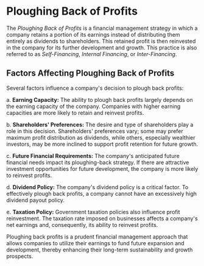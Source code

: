 # Ploughing Back of Profits

The *Ploughing Back of Profits* is a financial management strategy in which a company retains a portion of its earnings instead of distributing them entirely as dividends to shareholders. This retained profit is then reinvested in the company for its further development and growth. This practice is also referred to as *Self-Financing*, *Internal Financing*, or *Inter-Financing*.

## **Factors Affecting Ploughing Back of Profits**

Several factors influence a company's decision to plough back profits:

a. **Earning Capacity:** The ability to plough back profits largely depends on the earning capacity of the company. Companies with higher earning capacities are more likely to retain and reinvest profits.

b. **Shareholders' Preferences:** The desire and type of shareholders play a role in this decision. Shareholders' preferences vary; some may prefer maximum profit distribution as dividends, while others, especially wealthier investors, may be more inclined to support profit retention for future growth.

c. **Future Financial Requirements:** The company's anticipated future financial needs impact its ploughing-back strategy. If there are attractive investment opportunities for future development, the company is more likely to reinvest profits.

d. **Dividend Policy:** The company's dividend policy is a critical factor. To effectively plough back profits, a company cannot have an excessively high dividend payout policy.

e. **Taxation Policy:** Government taxation policies also influence profit reinvestment. The taxation rate imposed on businesses affects a company's net earnings and, consequently, its ability to reinvest profits.

Ploughing back profits is a prudent financial management approach that allows companies to utilize their earnings to fund future expansion and development, thereby enhancing their long-term sustainability and growth prospects.